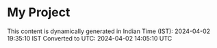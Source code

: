# My Project

This content is dynamically generated in Indian Time (IST): 2024-04-02 19:35:10 IST
Converted to UTC: 2024-04-02 14:05:10 UTC
